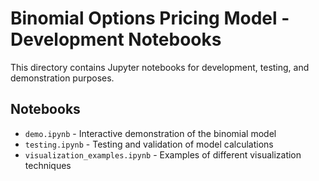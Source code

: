 # Binomial Options Pricing Model - Development Notebooks

This directory contains Jupyter notebooks for development, testing, and demonstration purposes.

## Notebooks

- `demo.ipynb` - Interactive demonstration of the binomial model
- `testing.ipynb` - Testing and validation of model calculations
- `visualization_examples.ipynb` - Examples of different visualization techniques
